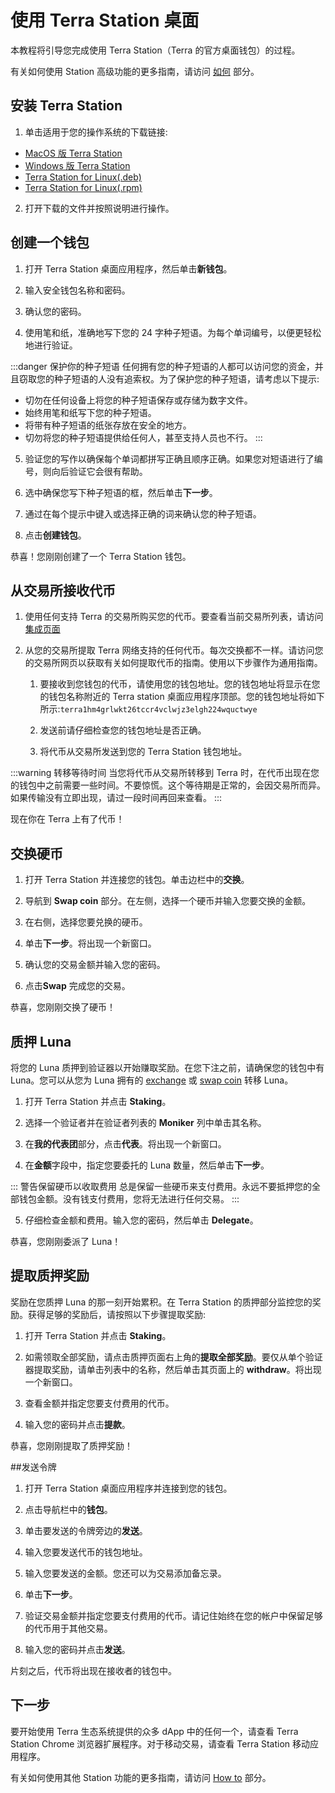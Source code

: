 # 使用 Terra Station 桌面

本教程将引导您完成使用 Terra Station（Terra 的官方桌面钱包）的过程。

有关如何使用 Station 高级功能的更多指南，请访问 [如何](/How-to/Terra-Station/Wallet.html) 部分。

## 安装 Terra Station

1. 单击适用于您的操作系统的下载链接:

- [MacOS 版 Terra Station](https://github.com/terra-money/station/releases/download/v3.5.0/Terra.Station-1.1.0.dmg)
- [Windows 版 Terra Station](https://github.com/terra-money/station/releases/download/v3.5.0/Terra.Station.Setup.1.1.0.exe)
- [Terra Station for Linux(.deb)](https://github.com/terra-money/station/releases/download/v3.5.0/station-electron_1.1.1_amd64.deb)
- [Terra Station for Linux(.rpm)](https://github.com/terra-money/station/releases/download/v3.5.0/station-electron-1.1.1.x86_64.rpm)

2. 打开下载的文件并按照说明进行操作。

## 创建一个钱包

1. 打开 Terra Station 桌面应用程序，然后单击**新钱包**。

2. 输入安全钱包名称和密码。

3. 确认您的密码。

4. 使用笔和纸，准确地写下您的 24 字种子短语。为每个单词编号，以便更轻松地进行验证。

:::danger 保护你的种子短语
任何拥有您的种子短语的人都可以访问您的资金，并且窃取您的种子短语的人没有追索权。为了保护您的种子短语，请考虑以下提示:

- 切勿在任何设备上将您的种子短语保存或存储为数字文件。
- 始终用笔和纸写下您的种子短语。
- 将带有种子短语的纸张存放在安全的地方。
- 切勿将您的种子短语提供给任何人，甚至支持人员也不行。
:::

5. 验证您的写作以确保每个单词都拼写正确且顺序正确。如果您对短语进行了编号，则向后验证它会很有帮助。

5. 选中确保您写下种子短语的框，然后单击**下一步**。

6. 通过在每个提示中键入或选择正确的词来确认您的种子短语。

7. 点击**创建钱包**。

恭喜！您刚刚创建了一个 Terra Station 钱包。

## 从交易所接收代币

1. 使用任何支持 Terra 的交易所购买您的代币。要查看当前交易所列表，请访问 [集成页面](https://docs.terra.money/Reference/integrations.html#exchanges)

1. 从您的交易所提取 Terra 网络支持的任何代币。每次交换都不一样。请访问您的交易所网页以获取有关如何提取代币的指南。使用以下步骤作为通用指南。

    1. 要接收到您钱包的代币，请使用您的钱包地址。您的钱包地址将显示在您的钱包名称附近的 Terra station 桌面应用程序顶部。您的钱包地址将如下所示:`terra1hm4grlwkt26tccr4vclwjz3elgh224wquctwye`

    1. 发送前请仔细检查您的钱包地址是否正确。

    1. 将代币从交易所发送到您的 Terra Station 钱包地址。

:::warning 转移等待时间
当您将代币从交易所转移到 Terra 时，在代币出现在您的钱包中之前需要一些时间。不要惊慌。这个等待期是正常的，会因交易所而异。如果传输没有立即出现，请过一段时间再回来查看。
:::

现在你在 Terra 上有了代币！ 

## 交换硬币

1. 打开 Terra Station 并连接您的钱包。单击边栏中的**交换**。

2. 导航到 **Swap coin** 部分。在左侧，选择一个硬币并输入您要交换的金额。

3. 在右侧，选择您要兑换的硬币。

4. 单击**下一步**。将出现一个新窗口。

5. 确认您的交易金额并输入您的密码。

6. 点击**Swap** 完成您的交易。

恭喜，您刚刚交换了硬币！

## 质押 Luna

将您的 Luna 质押到验证器以开始赚取奖励。在您下注之前，请确保您的钱包中有 Luna。您可以从您为 Luna 拥有的 [exchange](#receive-tokens-from-an-exchange) 或 [swap coin](#swap-coins) 转移 Luna。

1. 打开 Terra Station 并点击 **Staking**。

2. 选择一个验证者并在验证者列表的 **Moniker** 列中单击其名称。

3. 在**我的代表团**部分，点击**代表**。将出现一个新窗口。

4. 在**金额**字段中，指定您要委托的 Luna 数量，然后单击**下一步**。

::: 警告保留硬币以收取费用
总是保留一些硬币来支付费用。永远不要抵押您的全部钱包金额。没有钱支付费用，您将无法进行任何交易。
:::

5. 仔细检查金额和费用。输入您的密码，然后单击 **Delegate**。

恭喜，您刚刚委派了 Luna！

## 提取质押奖励

奖励在您质押 Luna 的那一刻开始累积。在 Terra Station 的质押部分监控您的奖励。获得足够的奖励后，请按照以下步骤提取奖励:

1. 打开 Terra Station 并点击 **Staking**。

2. 如需领取全部奖励，请点击质押页面右上角的**提取全部奖励**。要仅从单个验证器提取奖励，请单击列表中的名称，然后单击其页面上的 **withdraw**。将出现一个新窗口。

2. 查看金额并指定您要支付费用的代币。

3. 输入您的密码并点击**提款**。

恭喜，您刚刚提取了质押奖励！

##发送令牌

1. 打开 Terra Station 桌面应用程序并连接到您的钱包。

2. 点击导航栏中的**钱包**。

3. 单击要发送的令牌旁边的**发送**。

3. 输入您要发送代币的钱包地址。

4. 输入您要发送的金额。您还可以为交易添加备忘录。

5. 单击**下一步**。

6. 验证交易金额并指定您要支付费用的代币。请记住始终在您的帐户中保留足够的代币用于其他交易。

7. 输入您的密码并点击**发送**。

片刻之后，代币将出现在接收者的钱包中。

## 下一步

要开始使用 Terra 生态系统提供的众多 dApp 中的任何一个，请查看 Terra Station Chrome 浏览器扩展程序。对于移动交易，请查看 Terra Station 移动应用程序。

有关如何使用其他 Station 功能的更多指南，请访问 [How to](/How-to/Terra-Station/Wallet.html) 部分。
